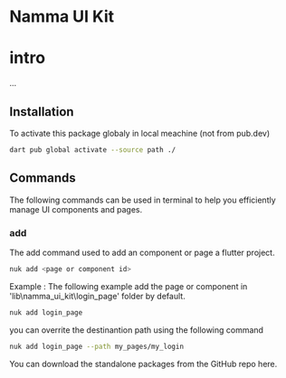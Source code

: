# Namma UI Kit

# intro
...

## Installation

To activate this package globaly in local meachine (not from pub.dev)

```bash
dart pub global activate --source path ./
```

## Commands

The following commands can be used in terminal to help you efficiently manage UI components and pages.

### add

The add command used to add an component or page a flutter project.

```bash
nuk add <page or component id>
```
Example :
The following example add the page or component in 'lib\namma_ui_kit\login_page' folder by default. 

```bash
nuk add login_page
```

you can overrite the destinantion path using the following command

```bash
nuk add login_page --path my_pages/my_login
```


You can download the standalone packages from the GitHub repo here.
